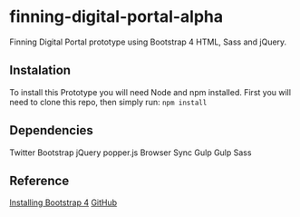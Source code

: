 # finning-digital-portal-alpha
Finning Digital Portal prototype using Bootstrap 4 HTML, Sass and jQuery.

## Instalation
To install this Prototype you will need Node and npm installed. First you will need to clone this repo, then simply run:
`npm install`

## Dependencies

Twitter Bootstrap
jQuery
popper.js
Browser Sync
Gulp
Gulp Sass

## Reference
[Installing Bootstrap 4](https://coursetro.com/posts/design/72/Installing-Bootstrap-4-Tutorial)
[GitHub](http://github.com)
